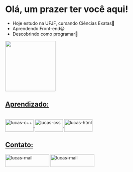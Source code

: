 
<h1>Olá, um prazer ter você aqui!</h1>

<ul>
  <li>Hoje estudo na UFJF, cursando Ciências Exatas🎒</li>
  <li>Aprendendo Front-end😀</li>
  <li>Descobrindo como programar🚀</li>
</ul>

<div>  
  <a href="https://github.com/lucascioletti">
  <img height="160cm" src="https://github-readme-stats.vercel.app/api?username=lucascioletti&show_icons=true&theme=dark">
</div>
  <h2>Aprendizado:</h2>
<div style="display: inline_block"><br>
  <img align="center" alt="lucas-c++" height="40" width="90" src="https://img.shields.io/badge/C%2B%2B-00599C?style=for-the-badge&logo=c%2B%2B&logoColor=white">
  <img align="center" alt="lucas-css" height="40" width="90" src="https://img.shields.io/badge/CSS3-1572B6?style=for-the-badge&logo=css3&logoColor=white">
  <img align="center" alt="lucas-html" height="40" width="90" src="https://img.shields.io/badge/HTML5-E34F26?style=for-the-badge&logo=html5&logoColor=white">
</div>
  <h2>Contato:</h2>
<div>  
  <a href = "mailto:lucas.cioletti@proton.me"><img align="center" alt="lucas-mail" height="40" width="140" src="https://img.shields.io/badge/ProtonMail-8B89CC?style=for-the-badge&logo=protonmail&logoColor=white"></a>
  <a href = "https://www.linkedin.com/in/lucas-fernandes-cioletti-aa8b812ab/"><img align="center" alt="lucas-mail" height="40" width="140" src="https://img.shields.io/badge/LinkedIn-0077B5?style=for-the-badge&logo=linkedin&logoColor=white"></a>
</div>
